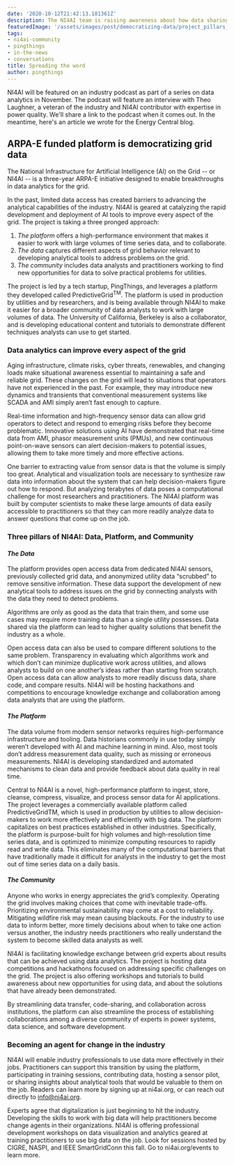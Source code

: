 ```yaml
---
date: '2020-10-12T21:42:13.181361Z'
description: The NI4AI team is raising awareness about how data sharing and access can benefit the industry
featuredImage: '/assets/images/post/democratizing-data/project_pillars_new.png'
tags:
- ni4ai-community
- pingthings
- in-the-news
- conversations
title: Spreading the word
author: pingthings
---
```



NI4AI will be featured on an industry podcast as part of a series on data analytics in November. 
The podcast will feature an interview with Theo Laughner, a veteran of the industry and NI4AI contributor with expertise in power quality.
We'll share a link to the podcast when it comes out.
In the meantime, here's an article we wrote for the Energy Central blog.

## ARPA-E funded platform is democratizing grid data
The National Infrastructure for Artificial Intelligence (AI) on the Grid -- or NI4AI -- is a three-year ARPA-E initiative designed to enable breakthroughs in data analytics for the grid. 

In the past, limited data access has created barriers to advancing the analytical capabilities of the industry. 
NI4AI is geared at catalyzing the rapid development and deployment of AI tools to improve every aspect of the grid. The project is taking a three pronged approach:

1. *The platform* offers a high-performance environment that makes it easier to work with large volumes of time series data, and to collaborate.
2. *The data* captures different aspects of grid behavior relevant to developing analytical tools to address problems on the grid. 
3. *The community* includes data analysts and practitioners working to find new opportunities for data to solve practical problems for utilities.

The project is led by a tech startup, PingThings, and leverages a platform they developed called PredictiveGrid<sup>TM</sup>. The platform is used in production by utilities and by researchers, and is being available through NI4AI to make it easier for a broader community of data analysts to work with large volumes of data. The University of California, Berkeley is also a collaborator, and is developing educational content and tutorials to demonstrate different techniques analysts can use to get started.

### Data analytics can improve every aspect of the grid
Aging infrastructure, climate risks, cyber threats, renewables, and changing loads make situational awareness essential to maintaining a safe and reliable grid. These changes on the grid will lead to situations that operators have not experienced in the past. For example, they may introduce new dynamics and transients that conventional measurement systems like SCADA and AMI simply aren’t fast enough to capture.

Real-time information and high-frequency sensor data can allow grid operators to detect and respond to emerging risks before they become problematic. Innovative solutions using AI have demonstrated that real-time data from AMI, phasor measurement units (PMUs), and new continuous point-on-wave sensors can alert decision-makers to potential issues, allowing them to take more timely and more effective actions.

One barrier to extracting value from sensor data is that the volume is simply too great. Analytical and visualization tools are necessary to synthesize raw data into information about the system that can help decision-makers figure out how to respond. But analyzing terabytes of data poses a computational challenge for most researchers and practitioners. The NI4AI platform was built by computer scientists to make these large amounts of data easily accessible to practitioners so that they can more readily analyze data to answer questions that come up on the job.

### Three pillars of NI4AI: Data, Platform, and Community
#### *The Data*
The platform provides open access data from dedicated NI4AI sensors, previously collected grid data, and anonymized utility data “scrubbed” to remove sensitive information. These data support the development of new analytical tools to address issues on the grid by connecting analysts with the data they need to detect problems.

Algorithms are only as good as the data that train them, and some use cases may require more training data than a single utility possesses. Data shared via the platform can lead to higher quality solutions that benefit the industry as a whole.

Open access data can also be used to compare different solutions to the same problem. Transparency in evaluating which algorithms work and which don’t can minimize duplicative work across utilities, and allows analysts to build on one another’s ideas rather than starting from scratch. Open access data can allow analysts to more readily discuss data, share code, and compare results. NI4AI will be hosting hackathons and competitions to encourage knowledge exchange and collaboration among data analysts that are using the platform.

#### *The Platform*
The data volume from modern sensor networks requires high-performance infrastructure and tooling. Data historians commonly in use today simply weren’t developed with AI and machine learning in mind. Also, most tools don’t address measurement data quality, such as missing or erroneous measurements. NI4AI is developing standardized and automated mechanisms to clean data and provide feedback about data quality in real time.

Central to NI4AI is a novel,  high-performance platform to ingest, store, cleanse, compress, visualize, and process sensor data for AI applications. The project leverages a commercially available platform called PredictiveGridTM, which is used in production by utilities to allow decision-makers to work more effectively and efficiently with big data. The platform capitalizes on best practices established in other industries. Specifically, the platform is purpose-built for high volumes and high-resolution time series data, and is optimized to minimize computing resources to rapidly read and write data. This eliminates many of the computational barriers that have traditionally made it difficult for analysts in the industry to get the most out of time series data on a daily basis.

#### *The Community*
Anyone who works in energy appreciates the grid’s complexity. Operating the grid involves making choices that come with inevitable trade-offs. Prioritizing environmental sustainability may come at a cost to reliability. Mitigating wildfire risk may mean causing blackouts. For the industry to use data to inform better, more timely decisions about when to take one action versus another, the industry needs practitioners who really understand the system to become skilled data analysts as well.

NI4AI is facilitating knowledge exchange between grid experts about results that can be achieved using data analytics. The project is hosting data competitions and hackathons focused on addressing specific challenges on the grid. The project is also offering workshops and tutorials to build awareness about new opportunities for using data, and about the solutions that have already been demonstrated. 

By streamlining data transfer, code-sharing, and collaboration across institutions, the platform can also streamline the process of establishing collaborations among a diverse community of experts in power systems, data science, and software development.

### Becoming an agent for change in the industry
NI4AI will enable industry professionals to use data more effectively in their jobs. Practitioners can support this transition by using the platform, participating in training sessions, contributing data, hosting a sensor pilot, or sharing insights about analytical tools that would be valuable to them on the job. Readers can learn more by signing up at ni4ai.org, or can reach out directly to info@ni4ai.org.

Experts agree that digitalization is just beginning to hit the industry. Developing the skills to work with big data will help practitioners become change agents in their organizations. NI4AI is offering professional development workshops on data visualization and analytics geared at training practitioners to use big data on the job. Look for sessions hosted by CIGRE, NASPI, and IEEE SmartGridConn this fall. Go to ni4ai.org/events to learn more.
